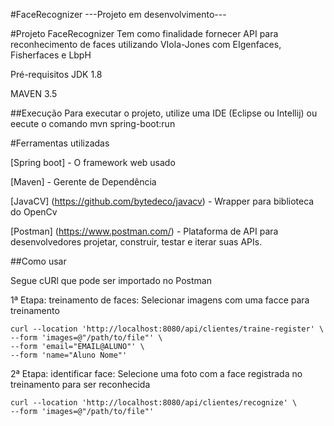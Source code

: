 #FaceRecognizer
---Projeto em desenvolvimento---

#Projeto FaceRecognizer Tem como finalidade fornecer API para reconhecimento de faces utilizando VIola-Jones com EIgenfaces, Fisherfaces e LbpH

Pré-requisitos
JDK 1.8

MAVEN 3.5

##Execução Para executar o projeto, utilize uma IDE (Eclipse ou Intellij) ou eecute o comando mvn spring-boot:run

#Ferramentas utilizadas

[Spring boot] - O framework web usado

[Maven] - Gerente de Dependência

[JavaCV] (https://github.com/bytedeco/javacv) - Wrapper para biblioteca do OpenCv

[Postman] (https://www.postman.com/) - Plataforma de API para desenvolvedores projetar, construir, testar e iterar suas APIs.

##Como usar

Segue cURl que pode ser importado no Postman

1ª Etapa: treinamento de faces:
Selecionar imagens com uma facce para treinamento

```cURL
curl --location 'http://localhost:8080/api/clientes/traine-register' \
--form 'images=@"/path/to/file"' \
--form 'email="EMAIL@ALUNO"' \
--form 'name="Aluno Nome"'
```

2ª Etapa: identificar face:
Selecione uma foto com a face registrada no treinamento para ser reconhecida
```cURL
curl --location 'http://localhost:8080/api/clientes/recognize' \
--form 'images=@"/path/to/file"'
```
